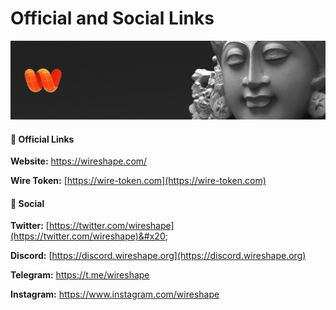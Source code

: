 # Official and Social Links

![](../.gitbook/assets/1517513532871.jpg)

#### 🔗 Official Links&#x20;

**Website:** [https://wireshape.com/ ](https://wireshape.com/)

**Wire Token:** [https://wire-token.com](https://wire-token.com)

#### 📢 Social&#x20;

**Twitter:** [https://twitter.com/wireshape](https://twitter.com/wireshape)&#x20;

**Discord:** [https://discord.wireshape.org](https://discord.wireshape.org)

**Telegram:** [https://t.me/wireshape ](https://t.me/wireshape)

**Instagram:** [https://www.instagram.com/wireshape ](https://www.instagram.com/wireshape)
